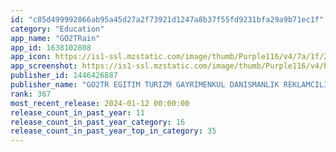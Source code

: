 ```yaml
---
id: "c85d499992866ab95a45d27a2f73921d1247a8b37f55fd9231bfa29a9b71ec1f"
category: "Education"
app_name: "GO2TRain"
app_id: 1638102808
app_icon: https://is1-ssl.mzstatic.com/image/thumb/Purple116/v4/7a/1f/22/7a1f22b4-2e7e-6087-2325-c180215470e4/AppIcon-0-0-1x_U007emarketing-0-7-0-85-220.png/1024x1024bb.png
app_screenshot: https://is1-ssl.mzstatic.com/image/thumb/Purple116/v4/b1/b0/9e/b1b09e7d-58c1-f18b-a036-db39ad669b14/0cfbe07b-fdbe-41b6-9634-c81f1797f5e2_Simulator_Screen_Shot_-_iPhone_Xs_Max_-_2022-10-17_at_16.02.17.png/1242x2688bb.png
publisher_id: 1446426887
publisher_name: "GO2TR EGITIM TURIZM GAYRIMENKUL DANISMANLIK REKLAMCILIK PAZARLAMA VE TICARET ANONIM S"
rank: 367
most_recent_release: 2024-01-12 00:00:00
release_count_in_past_year: 11
release_count_in_past_year_category: 16
release_count_in_past_year_top_in_category: 35
---
```

